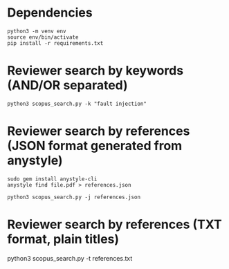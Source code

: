 # Dependencies

```
python3 -m venv env
source env/bin/activate
pip install -r requirements.txt
```

# Reviewer search by keywords (AND/OR separated)

```
python3 scopus_search.py -k "fault injection"
```

# Reviewer search by references (JSON format generated from anystyle)

```
sudo gem install anystyle-cli
anystyle find file.pdf > references.json

python3 scopus_search.py -j references.json
```

# Reviewer search by references (TXT format, plain titles)

python3 scopus_search.py -t references.txt
